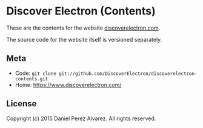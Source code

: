 # Discover Electron (Contents)

These are the contents for the website [discoverelectron.com](https://www.discoverelectron.com/).

The source code for the website itself is versioned separately.


## Meta

* Code: `git clone git://github.com/DiscoverElectron/discoverelectron-contents.git`
* Home: <https://www.discoverelectron.com/>


## License

Copyright (c) 2015 Daniel Perez Alvarez. All rights reserved.
